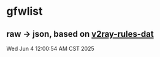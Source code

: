 # gfwlist
## raw -> json, based on [v2ray-rules-dat](https://github.com/Loyalsoldier/v2ray-rules-dat)
Wed Jun  4 12:00:54 AM CST 2025

